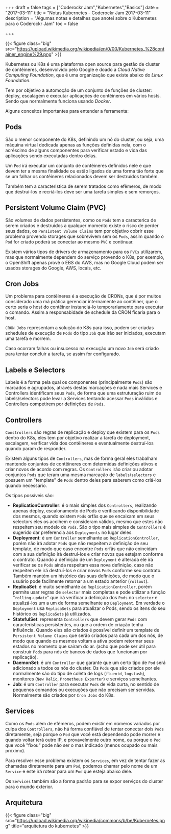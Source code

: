 +++
draft = false
tags = ["Coderockr Jam","Kubernetes","Basics"]
date = "2017-03-11"
title = "Notas Kubernetes - Coderockr Jam 2017-03-11"
description = "Algumas notas e detalhes que anotei sobre o Kubernetes para o Coderockr Jam"
toc = false

+++

<!--more-->

{{< figure class="big" src="https://upload.wikimedia.org/wikipedia/en/0/00/Kubernetes_%28container_engine%29.png" >}}

Kubernetes ou K8s é uma plataforma open source para gestão de cluster de contêineres, desenvolvido pelo Google e doado a _Cloud Native Computing Foundation_, que é uma organização que existe abaixo do _Linux Foundation_.

Tem por objetivo a automoção de um conjunto de funções de cluster: deploy, escalagem e executar aplicações de contêineres em vários hosts. Sendo que normalmente funciona usando _Docker_.

Alguns conceitos importantes para entender a ferramenta:

Pods
----

São o menor componente do K8s, definindo um nó do cluster, ou seja, uma máquina virtual dedicada apenas as funções definidas nela, com o acréscimo de alguns componentes para verificar estado e vida das aplicações sendo executadas dentro delas.

Um `Pod` irá executar um conjunto de contêineres definidos nele e que devem ter a mesma finalidade ou estão ligados de uma forma tão forte que se um falhar os contêineres relacionados devem ser destruídos também.

Também tem a caracteristica de serem tratados como efêmeros, de modo que destruí-los e recriá-los deve ser uma tarefa simples e sem remorços.

Persistent Volume Claim (PVC)
-----------------------------

São volumes de dados persistentes, como os `Pods` tem a caracterica de serem criados e destruídos a qualquer momento existe o risco de perder seus dados, os `Persistent Volume Claims` tem por objetivo cobrir esse problema provendo storages que sobrevivem sem os `Pods`, assim quando o `Pod` for criado poderá se conectar ao mesmo `PVC` e continuar.

Existem vários tipos de drivers de armazenamento para os `PVCs` utilizarem, mas que normalmente dependem do serviço provendo o K8s, por exemplo, o OpenShift apenas provê o EBS do AWS, mas no Google Cloud podem ser usados storages do Google, AWS, locais, etc.

Cron Jobs
---------

Um problema para contêineres é a execução de CRONs, que é por muitos considerado uma má prática gerenciar internamente ao contêiner, que o certo seria o host do contêiner instanciá-lo temporariamente para executar o comando. Assim a responsabidade de schedule da CRON ficaria para o host.

`CRON Jobs` representam a solução do K8s para isso, podem ser criadas schedules de execução de `Pods` do tipo `Job` que irão ser iniciados, executam uma tarefa e morrem.

Caso ocorram falhas ou insucesso na execução um novo `Job` será criado para tentar concluir a tarefa, se assim for configurado.

Labels e Selectors
------------------

Labels é a forma pela qual os componentes (principalmente `Pods`) são marcados e agrupados, através destas marcações e nada mais Services e Controllers identificam seus `Pods`, de forma que uma estruturação ruim de labels/selectors pode levar a Services tentando acessar `Pods` inválidos e Controllers competirem por definições de `Pods`.

Controllers
-----------

`Constrollers` são regras de replicação e deploy que existem para os `Pods` dentro do K8s, eles tem por objetivo realizar a tarefa de deployment, escalagem, verificar vida dos contêineres e eventualmente destruí-los quando param de responder.

Existem alguns tipos de `Controllers`, mas de forma geral eles trabalham mantendo conjuntos de contêineres com determidas definições ativos e criar novos de acordo com regras. Os `Controllers` irão criar ou adotar conjuntos `Pods` que teram uma mesma marcação de `labels`/`selectors` e possuem um "template" de `Pods` dentro deles para saberem como criá-los quando necessário.

Os tipos possíveis são:

 * **ReplicationController**: é o mais simples dos `Controllers`, realizando apenas deploy, escalonamento de Pods e verificando disponibilidade dos mesmos, quando existem `Pods` orfãs que se encaixam em seus selectors eles os acolhem e consideram válidos, mesmo que estes não respeitem seu modelo de `Pods`. São o tipo mais simples de `Controllers` é sugerido dar preferencia aos `Deployments` no lugar deles.
 * **Deployment**: é um `Controller` semelhante ao `ReplicationController`, porém não irá adotar `Pods` que não respeitem a definição de seu template, de modo que caso encontre `Pods` orfãs que não coincidam com a sua definição irá destruí-los e criar novos que estejam conforme o contrato. Quando a definição de um `Deployment` é alterada ele irá verificar se os `Pods` ainda respeitam essa nova definição, caso não respeitem ele irá destruí-los e criar novos `Pods` conforme seu contrato. Também mantém um histórico das suas definições, de modo que o usuário pode facilmente retornar a um estado anterior (`rollout`).
 * **ReplicaSet**: é muito semelhante ao `ReplicationController`, porém permite usar regras de `selector` mais completas e pode utilizar a função "`rolling-update`" que irá verificar a definição dos `Pods` no `selector` e atualizá-los um a um de forma semelhante ao `Deployment`. Em verdade o `Deployment` usa `ReplicaSets` para atualizar o Pods, sendo os itens do seu histórico os `ReplicaSets` já utilizados.
 * **StatefulSet**: representa `Controllers` que devem gerar `Pods` com caracteristicas persistentes, ou que a ordem de criação tenha influência. Quando eles são criados é possível definir um template de `Persistent Volume Claims` que serão criados para cada um dos nós, de modo que quando os mesmos voltam a ativa podem retormar seus estados no momento que sairam do ar. (acho que pode ser útil para construir `Pods` para nós de bancos de dados que funcionam por replicação).
 * **DaemonSet**: é um `Controller` que garante que um certo tipo de `Pod` será adicionado a todos os nós do cluster. Os `Pods` que são criados por ele normalmente são do tipo de coleta de logs (`fluentd`, `logstash`), monitores (`New Relic`, `Prometheus Exporter`) e serviços semelhantes.
 * **Job**: é um `Controller` para executar `Pods` de vida curta, no sentido de pequenos comandos ou execuções que não precisam ser servidas. Normalmente são criados por `Cron Jobs` do K8s.

Services
--------

Como os `Pods` além de efêmeros, podem existir em números variados por culpa dos `Controllers`, não há forma confiável de tentar conectar dois `Pods` diretamente, seja porque o `Pod` que você está dependendo pode morrer e quando voltar terá outro IP, e provavelmente outro nome, ou porque o `Pod` que você "fixou" pode não ser o mas indicado (menos ocupado ou mais próximo).

Para resolver esse problema existem os `Services`, em vez de tentar fazer as chamadas diretamente para um `Pod`, podemos chamar pelo nome de um `Service` e este irá rotear para um `Pod` que esteja abaixo dele.

Os `Services` também são a forma padrão para se expor serviços do cluster para o mundo exterior.

Arquitetura
-----------

{{< figure class="big" src="https://upload.wikimedia.org/wikipedia/commons/b/be/Kubernetes.png" title="arquitetura do kubernetes" >}}

